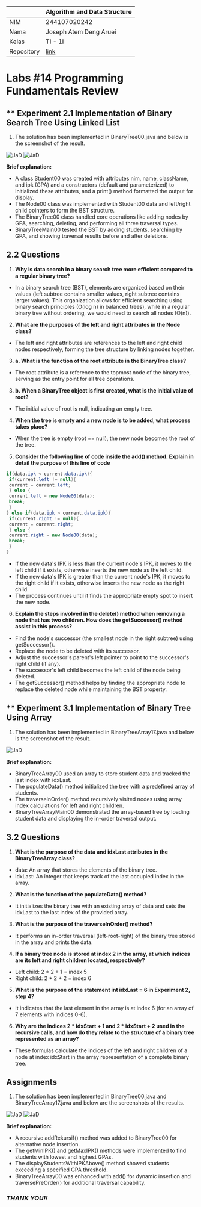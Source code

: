 |  | Algorithm and Data Structure |
|--|--|
| NIM | 244107020242 |
| Nama | Joseph Atem Deng Aruei |
| Kelas | TI - 1I |
| Repository | [link](https://github.com/JosephAt10/Semester-Two) |

# Labs #14 Programming Fundamentals Review

## ** Experiment 2.1 Implementation of Binary Search Tree Using Linked List

1. The solution has been implemented in BinaryTree00.java and below is the screenshot of the result.

![JaD](photo/1.png)
![JaD](photo/2.png)

**Brief explanation:**
- A class Student00 was created with attributes nim, name, className, and ipk (GPA) and a constructors (default and parameterized) to initialized these attributes, and a print() method formatted the output for display.
- The Node00 class was implemented with Student00 data and left/right child pointers to form the BST structure.
- The BinaryTree00 class handled core operations like adding nodes by GPA, searching, deleting, and performing all three traversal types.
- BinaryTreeMain00 tested the BST by adding students, searching by GPA, and showing traversal results before and after deletions.


## **2.2 Questions**
1. **Why is data search in a binary search tree more efficient compared to a regular binary tree?**
- In a binary search tree (BST), elements are organized based on their values (left subtree contains smaller values, right subtree contains larger values). This organization allows for efficient searching using binary search principles (O(log n) in balanced trees), while in a regular binary tree without ordering, we would need to search all nodes (O(n)).
2. **What are the purposes of the left and right attributes in the Node class?**
- The left and right attributes are references to the left and right child nodes respectively, forming the tree structure by linking nodes together.
3. **a. What is the function of the root attribute in the BinaryTree class?**
- The root attribute is a reference to the topmost node of the binary tree, serving as the entry point for all tree operations.
3. **b. When a BinaryTree object is first created, what is the initial value of root?**
- The initial value of root is null, indicating an empty tree.
4. **When the tree is empty and a new node is to be added, what process takes place?**
- When the tree is empty (root == null), the new node becomes the root of the tree.
5. **Consider the following line of code inside the add() method. Explain in detail the purpose of this line of code**
```java
if(data.ipk < current.data.ipk){
 if(current.left != null){
 current = current.left;
 } else {
 current.left = new Node00(data);
 break;
 }
} else if(data.ipk > current.data.ipk){
 if(current.right != null){
 current = current.right;
 } else {
 current.right = new Node00(data);
 break;
 }
}
```
- If the new data's IPK is less than the current node's IPK, it moves to the left child if it exists, otherwise inserts the new node as the left child.
- If the new data's IPK is greater than the current node's IPK, it moves to the right child if it exists, otherwise inserts the new node as the right child.
- The process continues until it finds the appropriate empty spot to insert the new node.
6. **Explain the steps involved in the delete() method when removing a node that has two children. How does the getSuccessor() method assist in this process?**
- Find the node's successor (the smallest node in the right subtree) using getSuccessor().
- Replace the node to be deleted with its successor.
- Adjust the successor's parent's left pointer to point to the successor's right child (if any).
- The successor's left child becomes the left child of the node being deleted.
- The getSuccessor() method helps by finding the appropriate node to replace the deleted node while maintaining the BST property.


## ** Experiment 3.1 Implementation of Binary Tree Using Array

1. The solution has been implemented in BinaryTreeArray17.java and below is the screenshot of the result.

![JaD](photo/3.png)

**Brief explanation:**
- BinaryTreeArray00 used an array to store student data and tracked the last index with idxLast.
- The populateData() method initialized the tree with a predefined array of students.
- The traverseInOrder() method recursively visited nodes using array index calculations for left and right children.
- BinaryTreeArrayMain00 demonstrated the array-based tree by loading student data and displaying the in-order traversal output.


## **3.2 Questions**
1. **What is the purpose of the data and idxLast attributes in the BinaryTreeArray class?**
- data: An array that stores the elements of the binary tree.
- idxLast: An integer that keeps track of the last occupied index in the array.
2. **What is the function of the populateData() method?**
- It initializes the binary tree with an existing array of data and sets the idxLast to the last index of the provided array.
3. **What is the purpose of the traverseInOrder() method?**
- It performs an in-order traversal (left-root-right) of the binary tree stored in the array and prints the data.
4. **If a binary tree node is stored at index 2 in the array, at which indices are its left and right children located, respectively?**
- Left child: 2 * 2 + 1 = index 5
- Right child: 2 * 2 + 2 = index 6
5. **What is the purpose of the statement int idxLast = 6 in Experiment 2, step 4?**
- It indicates that the last element in the array is at index 6 (for an array of 7 elements with indices 0-6).
6. **Why are the indices 2 * idxStart + 1 and 2 * idxStart + 2 used in the recursive calls, and how do they relate to the structure of a binary tree represented as an array?**
- These formulas calculate the indices of the left and right children of a node at index idxStart in the array representation of a complete binary tree.


## **Assignments**

1. The solution has been implemented in BinaryTree00.java and BinaryTreeArray17.java and below are the screenshots of the results.

![JaD](photo/4.png)
![JaD](photo/5.png)

**Brief explanation:**
- A recursive addRekursif() method was added to BinaryTree00 for alternative node insertion.
- The getMinIPK() and getMaxIPK() methods were implemented to find students with lowest and highest GPAs.
- The displayStudentsWithIPKAbove() method showed students exceeding a specified GPA threshold.
- BinaryTreeArray00 was enhanced with add() for dynamic insertion and traversePreOrder() for additional traversal capability.


### *THANK YOU!!*